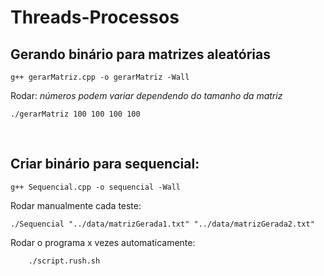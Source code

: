 # Threads-Processos

## Gerando binário para matrizes aleatórias
```
g++ gerarMatriz.cpp -o gerarMatriz -Wall  
```
Rodar: _números podem variar dependendo do tamanho da matriz_
```
./gerarMatriz 100 100 100 100
```
<br>

## Criar binário para sequencial:
```
g++ Sequencial.cpp -o sequencial -Wall
```

Rodar manualmente cada teste:
```
./Sequencial "../data/matrizGerada1.txt" "../data/matrizGerada2.txt"
```

Rodar o programa x vezes automaticamente:
```
    ./script.rush.sh
```
